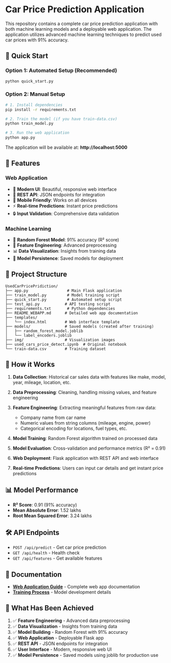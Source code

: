 # Car Price Prediction Application

This repository contains a complete car price prediction application with both machine learning models and a deployable web application. The application utilizes advanced machine learning techniques to predict used car prices with 91% accuracy.

## 🚀 Quick Start

### Option 1: Automated Setup (Recommended)
```bash
python quick_start.py
```

### Option 2: Manual Setup
```bash
# 1. Install dependencies
pip install -r requirements.txt

# 2. Train the model (if you have train-data.csv)
python train_model.py

# 3. Run the web application
python app.py
```

The application will be available at: **http://localhost:5000**

## 🌟 Features

### Web Application
- 🎨 **Modern UI**: Beautiful, responsive web interface
- 🔌 **REST API**: JSON endpoints for integration
- 📱 **Mobile Friendly**: Works on all devices
- ⚡ **Real-time Predictions**: Instant price predictions
- 🔒 **Input Validation**: Comprehensive data validation

### Machine Learning
- 🤖 **Random Forest Model**: 91% accuracy (R² score)
- 🔧 **Feature Engineering**: Advanced preprocessing
- 📊 **Data Visualization**: Insights from training data
- 🎯 **Model Persistence**: Saved models for deployment

## 📁 Project Structure

```
UsedCarPricePridiction/
├── app.py                 # Main Flask application
├── train_model.py         # Model training script
├── quick_start.py         # Automated setup script
├── test_api.py           # API testing script
├── requirements.txt       # Python dependencies
├── README_WEBAPP.md      # Detailed web app documentation
├── templates/
│   └── index.html        # Web interface template
├── models/               # Saved models (created after training)
│   ├── random_forest_model.joblib
│   └── label_encoders.joblib
├── img/                  # Visualization images
├── used_cars_price_detect.ipynb  # Original notebook
└── train-data.csv        # Training dataset
```

## 🔧 How it Works

1. **Data Collection**: Historical car sales data with features like make, model, year, mileage, location, etc.

2. **Data Preprocessing**: Cleaning, handling missing values, and feature engineering

3. **Feature Engineering**: Extracting meaningful features from raw data:
   - Company name from car name
   - Numeric values from string columns (mileage, engine, power)
   - Categorical encoding for locations, fuel types, etc.

4. **Model Training**: Random Forest algorithm trained on processed data

5. **Model Evaluation**: Cross-validation and performance metrics (R² = 0.91)

6. **Web Deployment**: Flask application with REST API and web interface

7. **Real-time Predictions**: Users can input car details and get instant price predictions

## 📊 Model Performance

- **R² Score**: 0.91 (91% accuracy)
- **Mean Absolute Error**: 1.52 lakhs
- **Root Mean Squared Error**: 3.24 lakhs

## 🛠️ API Endpoints

- `POST /api/predict` - Get car price prediction
- `GET /api/health` - Health check
- `GET /api/features` - Get available features

## 📖 Documentation

- **[Web Application Guide](README_WEBAPP.md)** - Complete web app documentation
- **[Training Process](training_process.md)** - Model development details

## 🎯 What Has Been Achieved

1. ✅ **Feature Engineering** - Advanced data preprocessing
2. ✅ **Data Visualization** - Insights from training data
3. ✅ **Model Building** - Random Forest with 91% accuracy
4. ✅ **Web Application** - Deployable Flask app
5. ✅ **REST API** - JSON endpoints for integration
6. ✅ **User Interface** - Modern, responsive web UI
7. ✅ **Model Persistence** - Saved models using joblib for production use 
